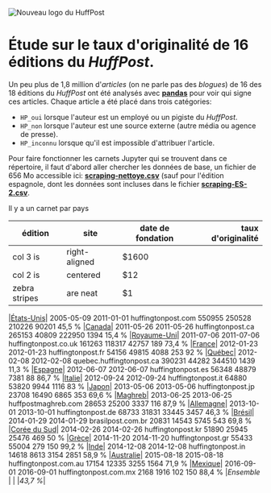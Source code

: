 ![Nouveau logo du HuffPost](https://upload.wikimedia.org/wikipedia/commons/thumb/5/5a/HuffPost.svg/320px-HuffPost.svg.png "Nouveau logo du HuffPost")

# Étude sur le taux d'originalité de 16 éditions du *HuffPost*.

Un peu plus de 1,8 million d'*articles* (on ne parle pas des *blogues*) de 16 des 18 éditions du *HuffPost* ont été analysés avec [**pandas**](https://github.com/jhroy/tuto-pandas) pour voir qui signe ces articles. Chaque article a été placé dans trois catégories:

- `HP_oui` lorsque l'auteur est un employé ou un pigiste du *HuffPost*.
- `HP_non` lorsque l'auteur est une source externe (autre média ou agence de presse).
- `HP_inconnu` lorsque qu'il est impossible d'attribuer l'article.

Pour faire fonctionner les carnets Jupyter qui se trouvent dans ce répertoire, il faut d'abord aller chercher les données de base, un fichier de 656 Mo accessible ici: [**scraping-nettoye.csv**](https://drive.google.com/file/d/0B90qcYhVsMeYQ2FQbEt3YkFhTjg/view?usp=sharing) (sauf pour l'édition espagnole, dont les données sont incluses dans le fichier [**scraping-ES-2.csv**](https://github.com/jhroy/huffpost/blob/master/scraping-ES-2.csv).

Il y a un carnet par pays

| **édition**        | **site**           | **date de fondation**  | **taux d'originalité** |
| ------------- |-------------|-----| -----:|
| col 3 is      | right-aligned | $1600 |
| col 2 is      | centered      |   $12 |
| zebra stripes | are neat      |    $1 |

|[États-Unis]()|	2005-05-09	2011-01-01	huffingtonpost.com	550955	250528	210226	90201	45,5 %
|[Canada]()|	2011-05-26	2011-05-26	huffingtonpost.ca	265153	40809	222950	1394	15,4 %
|[Royaume-Uni]()|	2011-07-06	2011-07-06	huffingtonpost.co.uk	161263	118317	42757	189	73,4 %
|[France]()|	2012-01-23	2012-01-23	huffingtonpost.fr	54156	49815	4088	253	92 %
|[Québec]()|	2012-02-08	2012-02-08	quebec.huffingtonpost.ca	390231	44282	344510	1439	11,3 %
|[Espagne]()|	2012-06-07	2012-06-07	huffingtonpost.es	56348	48879	7381	88	86,7 %
|[Italie]()|	2012-09-24	2012-09-24	huffingtonpost.it	64880	53820	9944	1116	83 %
|[Japon]()|	2013-05-06	2013-05-06	huffingtonpost.jp	23708	16490	6865	353	69,6 %
|[Maghreb]()|	2013-06-25	2013-06-25	huffpostmaghreb.com	28653	25200	3337	116	87,9 %
|[Allemagne]()|	2013-10-01	2013-10-01	huffingtonpost.de	68733	31831	33445	3457	46,3 %
|[Brésil]()|	2014-01-29	2014-01-29	brasilpost.com.br	20831	14543	5745	543	69,8 %
|[Corée du Sud]()|	2014-02-26	2014-02-26	huffingtonpost.kr	51890	25945	25476	469	50 %
|[Grèce]()|	2014-11-20	2014-11-20	huffingtonpost.gr	55433	55004	279	150	99,2 %
|[Inde]()|	2014-12-08	2014-12-08	huffingtonpost.in	14618	8613	3154	2851	58,9 %
|[Australie](HuffPost-all.ipynb)|	2015-08-18	2015-08-18	huffingtonpost.com.au	17154	12335	3255	1564	71,9 %
|[Mexique]()|	2016-09-01	2016-09-01	huffingtonpost.com.mx	2168	1916	102	150	88,4 %
|*Ensemble* | | |*43,7 %*|
